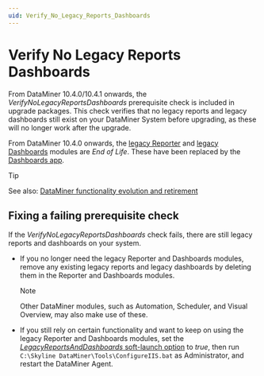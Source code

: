 ```yaml
---
uid: Verify_No_Legacy_Reports_Dashboards
---
```


# Verify No Legacy Reports Dashboards

From DataMiner 10.4.0/10.4.1 onwards<!--RN 37922-->, the *VerifyNoLegacyReportsDashboards* prerequisite check is included in upgrade packages. This check verifies that no legacy reports and legacy dashboards still exist on your DataMiner System before upgrading, as these will no longer work after the upgrade.

From DataMiner 10.4.0 onwards, the [legacy Reporter](xref:reporter) and [legacy Dashboards](xref:dashboards) modules are *End of Life*. These have been replaced by the [Dashboards app](xref:newR_D).

> [!TIP]
> See also: [DataMiner functionality evolution and retirement](xref:Software_support_life_cycles#dataminer-functionality-evolution-and-retirement)

## Fixing a failing prerequisite check

If the *VerifyNoLegacyReportsDashboards* check fails, there are still legacy reports and dashboards on your system.

- If you no longer need the legacy Reporter and Dashboards modules, remove any existing legacy reports and legacy dashboards by deleting them in the Reporter and Dashboards modules.

  > [!NOTE]
  > Other DataMiner modules, such as Automation, Scheduler, and Visual Overview, may also make use of these.

- If you still rely on certain functionality and want to keep on using the legacy Reporter and Dashboards modules, set the [*LegacyReportsAndDashboards* soft-launch option](xref:Overview_of_Soft_Launch_Options#legacyreportsanddashboards) to *true*, then run `C:\Skyline DataMiner\Tools\ConfigureIIS.bat` as Administrator, and restart the DataMiner Agent.
